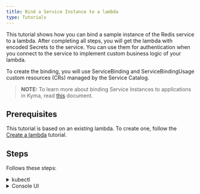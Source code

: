 ```yaml
---
title: Bind a Service Instance to a lambda
type: Tutorials
---
```


This tutorial shows how you can bind a sample instance of the Redis service to a lambda. After completing all steps, you will get the lambda with encoded Secrets to the service. You can use them for authentication when you connect to the service to implement custom business logic of your lambda.

To create the binding, you will use ServiceBinding and ServiceBindingUsage custom resources (CRs) managed by the Service Catalog.

>**NOTE:** To learn more about binding Service Instances to applications in Kyma, read [this](/components/service-catalog/#details-provisioning-and-binding) document.

## Prerequisites

This tutorial is based on an existing lambda. To create one, follow the [Create a lambda](#tutorials-create-a-lambda) tutorial.

## Steps

Follows these steps:

<div tabs name="steps" group="bind-lambda">
  <details>
  <summary label="kubectl">
  kubectl
  </summary>

1. Export these variables:

    ```bash
    export NAME={LAMBDA_NAME}
    export NAMESPACE={LAMBDA_NAMESPACE}
    ```

    > **NOTE:** Lambda takes the name from the Function CR name. The ServiceInstance, ServiceBinding, and ServiceBindingUsage CRs can have different names, but for the purpose of this tutorial, all related resources share a common name defined under the **NAME** variable.

    > **NOTE:** If you already have a Redis instance provisioned on your cluster, move directly to point 6 to create a Service Binding.

2. Provision an Addon CR with the Redis service:

    ```yaml
    cat <<EOF | kubectl apply -f  -
    apiVersion: addons.kyma-project.io/v1alpha1
    kind: AddonsConfiguration
    metadata:
      name: $NAME
      namespace: $NAMESPACE
    spec:
      reprocessRequest: 0
      repositories:
      - url: https://github.com/kyma-project/addons/releases/download/0.11.0/index-testing.yaml
    EOF
    ```

3. Check if the Addon CR was created successfully. The CR phase should state `Ready`:

    ```bash
    kubectl get addons $NAME -n $NAMESPACE -o=jsonpath="{.status.phase}"
    ```

4. Create a ServiceInstance CR. You will use the provisioned [Redis](https://redis.io/) service with its `micro` plan:

    ```yaml
    cat <<EOF | kubectl apply -f -
    apiVersion: servicecatalog.k8s.io/v1beta1
    kind: ServiceInstance
    metadata:
      name: $NAME
      namespace: $NAMESPACE
    spec:
      serviceClassExternalName: redis
      servicePlanExternalName: micro
      parameters:
        imagePullPolicy: Always
    EOF    
    ```

5. Check if the ServiceInstance CR was created successfully. The last condition in the CR status should state `Ready True`:

    ```bash
    kubectl get serviceinstance $NAME -n $NAMESPACE -o=jsonpath="{range .status.conditions[*]}{.type}{'\t'}{.status}{'\n'}{end}"
    ```

6. Create a ServiceBinding CR that points to the newly created Service Instance in the **spec.instanceRef** field:

    ```yaml
    cat <<EOF | kubectl apply -f -
    apiVersion: servicecatalog.k8s.io/v1beta1
    kind: ServiceBinding
    metadata:
      name: $NAME
      namespace: $NAMESPACE
    spec:
      instanceRef:
        name: $NAME
    EOF    
    ```

    > **NOTE:** If you use an existing Service Instance, change **spec.instanceRef.name** to the name of your Service Instance.

7. Check if the ServiceBinding CR was created successfully. The last condition in the CR status should state `Ready True`:

    ```bash
    kubectl get servicebinding $NAME -n $NAMESPACE -o=jsonpath="{range .status.conditions[*]}{.type}{'\t'}{.status}{'\n'}{end}"
    ```

8. Create a ServiceBindingUsage CR:

    ```yaml
    cat <<EOF | kubectl apply -f -
    apiVersion: servicecatalog.kyma-project.io/v1alpha1
    kind: ServiceBindingUsage
    metadata:
      name: $NAME
      namespace: $NAMESPACE
    spec:
      serviceBindingRef:
        name: $NAME
      usedBy:
        kind: knative-service
        name: $NAME
      parameters:
        envPrefix:
          name: "REDIS_"
    EOF    
    ```

    - The **spec.serviceBindingRef** and **spec.usedBy** fields are required. **spec.serviceBindingRef** points to the Service Binding you have just created and **spec.usedBy** points to the lambda. More specifically, **spec.usedBy** refers to the name of the related KService CR (`name: $NAME`) and the cluster-specific [UsageKind CR](https://kyma-project.io/docs/components/service-catalog/#custom-resource-usage-kind) (`kind: knative-service`) that defines how Secrets should be injected to your lambda through the Service Binding.

    - The **spec.parameters.envPrefix.name** field is optional. It adds a prefix to all environment variables injected by a given Secret from the Service Binding to the lambda. In our example, **envPrefix** is `REDIS_`, so all environmental variables will follow the `REDIS_{env}` naming pattern.

        > **TIP:** It is considered good practice to use **envPrefix**. In some cases, a lambda must use several instances of a given Service Class. Prefixes allow you to distinguish between instances and make sure that one Secret does not overwrite another one.

9. Check if the ServiceBindingUsage CR was created successfully. The last condition in the CR status should state `Ready True`:

    ```bash
    kubectl get servicebindingusage $NAME -n $NAMESPACE -o=jsonpath="{range .status.conditions[*]}{.type}{'\t'}{.status}{'\n'}{end}"
    ```

10. Retrieve and decode Secret details from the Service Binding:

    ```bash
    kubectl get secret $NAME -n $NAMESPACE -o go-template='{{range $k,$v := .data}}{{printf "%s: " $k}}{{if not $v}}{{$v}}{{else}}{{$v | base64decode}}{{end}}{{"\n"}}{{end}}'
    ```

    You should get a result similar to the following details:

    ```bash
    HOST: hb-redis-micro-0e965585-9699-443f-b987-38bc6af0e416-redis.serverless.svc.cluster.local
    PORT: 6379
    REDIS_PASSWORD: 1tvDcINZvp
    ```

    > **NOTE:** If you added the **REDIS_** prefix for environmental variables in step 6, all variables will start with it. For example, the **PORT** variable will take the form of **REDIS_PORT**.

    </details>
<details>
<summary label="console-ui">
Console UI
</summary>

> **NOTE:** Serverless v2 is an experimental feature, and it is not enabled by default in the Console UI. To use its **Functions [preview]** view, enable **Experimental functionalities** in the **General Settings** view before you follow the steps.

To create a binding, you must first create a sample service instance to which you can bind the lambda. Follow the sections and steps to complete this tutorial.

### Provision a Redis service using an Addon

> **NOTE:** If you already have a Redis instance provisioned on your cluster, move directly to the **Bind the lambda with the service Instance** section.

Follow these steps:

1. Select a Namespace from the drop-down list in the top navigation panel where you want to provision the Redis service.
2. Go to the **Addons** view in the left navigation panel and select **Add New Configuration**.
2. Enter `https://github.com/kyma-project/addons/releases/download/0.11.0/index-testing.yaml` in the **Urls** field. The Addon name is automatically generated.
3. Select **Add** to confirm changes.

You will see that the Addon has the `Ready` status.

### Create a Service Instance

1. Go to the Catalog view where you can see the list of all available Addons and select **Redis**.
2. Select **Add** to provision the Redis ServiceClass and create its instance in your Namespace.
3. Change the **Name** to match the lambda, select `micro` from the **Plan** drop-down list, and set **Image pull policy** to `Always`.

    > **NOTE:** The Service Instance, Service Binding, and Service Binding Usage can have different names than lambda, but it is recommended that all related resources share a common name.

4. Select **Create** to confirm changes.

Wait until the status of the instance changes from `PROVISIONING` to `RUNNING`.

### Bind the lambda with the service Instance

1. Go to the **Functions [preview]** view at the bottom of the left navigation panel and select the lambda you want to bind to the Service Instance.
2. Select **Select Service Bindings** in the **Service Bindings** section.
3. Select the Redis service from the **Service Instance** drop-down list, add `REDIS_` as **Prefix for injected variables**, and make sure **Create new Secret** is checked.
4. Select **Create** to confirm changes.

You will see the `Service Binding creating...` message and the binding available under the **Service Bindings** section in your lambda, along with **Environment Variable Names**.

    > **NOTE:** The **Prefix for injected variables** field is optional. It adds a prefix to all environment variables injected by a given Secret from the Service Binding to the lambda. In our example, the prefix is set to `REDIS_`, so all environmental variables will follow the `REDIS_{env}` naming pattern.

    > **TIP:** It is considered good practice to use prefixes for environment variables. In some cases, a lambda must use several instances of a given Service Class. Prefixes allow you to distinguish between instances and make sure that one Secret does not overwrite another one.

    </details>

## Test the lambda

To test if the Secret has been properly connected to the lambda:

1. Change the lambda's code to:​

    ```js
    module.exports = {
      main: function (event, context) {
        return "Redis port: " + process.env.REDIS_PORT;
      }
    }
    ```

2. Expose the lambda through an [API Rule](/components/serverless-v2/#tutorials-expose-the-lambda-with-an-api-rule), and access the lambda's external address. You should get this result:

    ```text
    Redis port: 6379
    ```
